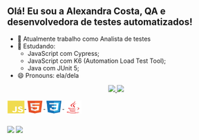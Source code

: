 ## Olá! Eu sou a Alexandra Costa, QA e desenvolvedora de testes automatizados!

- 🔭 Atualmente trabalho como Analista de testes 
- 🌱 Estudando:
     -  JavaScript com Cypress;
     -  JavaScript com K6 (Automation Load Test Tool);
     -  Java com JUnit 5;
- 😄 Pronouns: ela/dela

<div align="center">
  <a href="https://github.com/alexandra-costa">
  <img height="180em" src="https://github-readme-stats.vercel.app/api?username=alexandra-costa&show_icons=true&theme=dracula&include_all_commits=true&count_private=true"/>
  <img height="180em" src="https://github-readme-stats.vercel.app/api/top-langs/?username=alexandra-costa&layout=compact&langs_count=7&theme=dracula"/>
</div>
<div style="display: inline_block"><br>
  <img align="center" alt="Alexandra-Js" height="30" width="40" src="https://raw.githubusercontent.com/devicons/devicon/master/icons/javascript/javascript-plain.svg">
  <img align="center" alt="Alexandra-HTML" height="30" width="40" src="https://raw.githubusercontent.com/devicons/devicon/master/icons/html5/html5-original.svg">
  <img align="center" alt="Alexandra-CSS" height="30" width="40" src="https://raw.githubusercontent.com/devicons/devicon/master/icons/css3/css3-original.svg">
  <img align="center" alt="Alexandra-Java" height="30" width="40" src="https://raw.githubusercontent.com/devicons/devicon/master/icons/java/java-plain.svg">
</div>
  
  ##
 
<div> 
  <a href = "mailto:alexandraaraujodacosta@gmail.com"><img src="https://img.shields.io/badge/-Gmail-%23333?style=for-the-badge&logo=gmail&logoColor=white" target="_blank"></a>
  <a href="https://www.linkedin.com/in/alexandra-araujo-161a7b18a" target="_blank"><img src="https://img.shields.io/badge/-LinkedIn-%230077B5?style=for-the-badge&logo=linkedin&logoColor=white" target="_blank"></a> 
 
 
